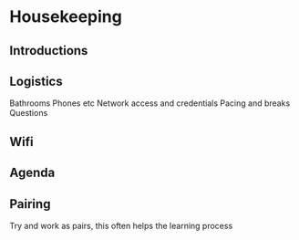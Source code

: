 # Housekeeping

## Introductions

## Logistics

Bathrooms
Phones etc
Network access and credentials
Pacing and breaks
Questions

## Wifi

## Agenda

## Pairing
Try and work as pairs, this often helps the learning process
